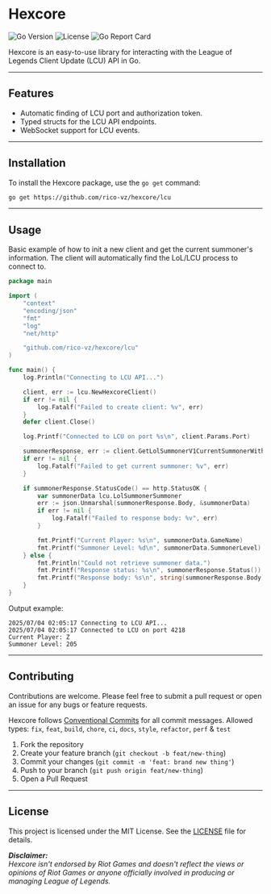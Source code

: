 # Hexcore

![Go Version](https://img.shields.io/badge/go-1.24-blue.svg)
![License](https://img.shields.io/github/license/rico-vz/hexcore)
![Go Report Card](https://goreportcard.com/badge/github.com/rico-vz/hexcore)

Hexcore is an easy-to-use library for interacting with the League of Legends Client Update (LCU) API in Go.

---

## Features

-   Automatic finding of LCU port and authorization token.
-   Typed structs for the LCU API endpoints.
-   WebSocket support for LCU events.

---

## Installation

To install the Hexcore package, use the `go get` command:

```bash
go get https://github.com/rico-vz/hexcore/lcu
```

---

## Usage

Basic example of how to init a new client and get the current summoner's information. The client will automatically find the LoL/LCU process to connect to.

```go
package main

import (
	"context"
	"encoding/json"
	"fmt"
	"log"
	"net/http"

	"github.com/rico-vz/hexcore/lcu"
)

func main() {
	log.Println("Connecting to LCU API...")

	client, err := lcu.NewHexcoreClient()
	if err != nil {
		log.Fatalf("Failed to create client: %v", err)
	}
	defer client.Close()

	log.Printf("Connected to LCU on port %s\n", client.Params.Port)

	summonerResponse, err := client.GetLolSummonerV1CurrentSummonerWithResponse(context.Background())
	if err != nil {
		log.Fatalf("Failed to get current summoner: %v", err)
	}

	if summonerResponse.StatusCode() == http.StatusOK {
		var summonerData lcu.LolSummonerSummoner
		err := json.Unmarshal(summonerResponse.Body, &summonerData)
		if err != nil {
			log.Fatalf("Failed to response body: %v", err)
		}

		fmt.Printf("Current Player: %s\n", summonerData.GameName)
		fmt.Printf("Summoner Level: %d\n", summonerData.SummonerLevel)
	} else {
		fmt.Println("Could not retrieve summoner data.")
		fmt.Printf("Response status: %s\n", summonerResponse.Status())
		fmt.Printf("Response body: %s\n", string(summonerResponse.Body))
	}
}
```

Output example:

```text
2025/07/04 02:05:17 Connecting to LCU API...                                                                                                                                                                                                           
2025/07/04 02:05:17 Connected to LCU on port 4218                                                                                                                                                                                                      
Current Player: Z
Summoner Level: 205
```

---

## Contributing

Contributions are welcome. Please feel free to submit a pull request or open an issue for any bugs or feature requests.

Hexcore follows [Conventional Commits](https://www.conventionalcommits.org/en/v1.0.0/) for all commit messages.
Allowed types: `fix`, `feat`, `build`, `chore`, `ci`, `docs`, `style`, `refactor`, `perf` & `test`

1. Fork the repository
2. Create your feature branch (`git checkout -b feat/new-thing`)
3. Commit your changes (`git commit -m 'feat: brand new thing'`)
4. Push to your branch (`git push origin feat/new-thing`)
5. Open a Pull Request

---

## License

This project is licensed under the MIT License. See the [LICENSE](LICENSE) file for details.


***Disclaimer:***  
*Hexcore isn't endorsed by Riot Games and doesn't reflect the views or opinions of Riot Games or anyone officially involved in producing or managing League of Legends.*
